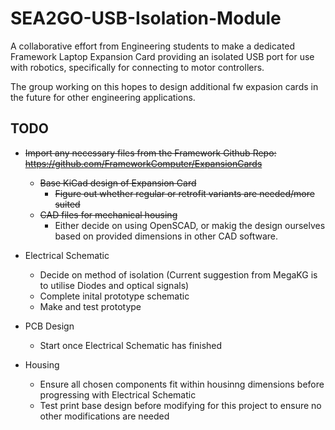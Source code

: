 # SEA2GO-USB-Isolation-Module

A collaborative effort from Engineering students to make a dedicated Framework Laptop Expansion Card providing an isolated USB port for use with robotics, specifically for connecting to motor controllers.

The group working on this hopes to design additional fw expasion cards in the future for other engineering applications.

## TODO

- ~~Import any necessary files from the Framework Github Repo: https://github.com/FrameworkComputer/ExpansionCards~~
    - ~~Base KiCad design of Expansion Card~~
        - ~~Figure out whether regular or retrofit variants are needed/more suited~~
    - ~~CAD files for mechanical housing~~
        - Either decide on using OpenSCAD, or makig the design ourselves based on provided dimensions in other CAD software.

- Electrical Schematic
    - Decide on method of isolation (Current suggestion from MegaKG is to utilise Diodes and optical signals)
    - Complete inital prototype schematic
    - Make and test prototype

- PCB Design
    - Start once Electrical Schematic has finished

- Housing
    - Ensure all chosen components fit within housinng dimensions before progressing with Electrical Schematic
    - Test print base design before modifying for this project to ensure no other modifications are needed
